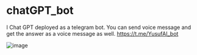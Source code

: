 # chatGPT_bot
I Chat GPT deployed as a telegram bot. You can send voice message and get the answer as a voice message as well. https://t.me/YusufAI_bot

![image](https://user-images.githubusercontent.com/90163078/232182845-94216a9e-094f-49c8-a771-255b35c89984.png)

